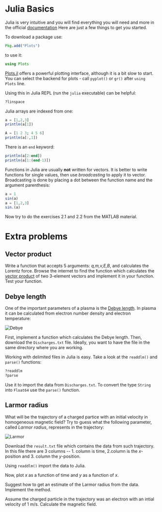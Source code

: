 # Julia Basics

Julia is very intuitive and you will find everything you will need and more in the official [documentation](https://docs.julialang.org/en/v1/)
Here are just a few things to get you started.

To download a package use:
```julia
Pkg.add("Plots")
```
to use it:
```julia
using Plots
```
[Plots.jl](https://github.com/JuliaPlots/Plots.jl) offers a powerful plotting interface, although it is a bit slow to start. 
You can select the backend for plots - call `pyplot()` or `gr()` after `using Plots` line.

Using this in Julia REPL (run the `julia` executable) can be helpful:
```julia
?linspace
```

Julia arrays are indexed from one:
```julia
a = [1,2,3]
println(a[1])

A = [1 2 3; 4 5 6]
println(a[:,1])
```
There is an `end` keyword:
```julia
println(a[2:end])
println(a[1:(end-1)])
```

Functions in Julia are usually **not** written for vectors.
It is better to write functions for single values, then use *broadcasting* to apply it to vector.
Broadcasting is done by placing a dot between the function name and the argument parenthesis:
```julia
a = 1
sin(a)
a = [1,2,3]
sin.(a)
```

Now try to do the exercises 2.1 and 2.2 from the MATLAB material.

# Extra problems

## Vector product
Write a function that accepts 5 arguments: *q,m,v,E,B*, and calculates the Lorentz force.
Browse the internet to find the function which calculates the [vector product](https://en.wikipedia.org/wiki/Cross_product) of two 3-element vectors and implement it in your function.
Test your function. 

## Debye length
One of the important parameters of a plasma is the [Debye length](https://en.wikipedia.org/wiki/Debye_length).
In plasma it can be calculated from electron number density and electron temperature:

![Debye](http://mathurl.com/y876kcbb.png)

First, implement a function which calculates the Debye length.
Then, download the `Discharges.txt` file. 
Ideally, you want to have the file in the same directory where you are working.

Working with delimited files in Julia is easy.
Take a look at the `readdlm()` and `parse()` functions:
```julia
?readdlm
?parse
```
Use it to import the data from `Discharges.txt`.
To convert the type `String` into `Float64` use the `parse()` function.

## Larmor radius
What will be the trajectory of a charged partice with an initial velocity in homogeneous magnetic field?
Try to guess what the following parameter, called *Larmor radius*, represents in the trajectory:

![Larmor](http://mathurl.com/ybs37jkj.png)

Download the `result.txt` file which contains the data from such trajectory.
In this file there are 3 columns -- 1. column is time, 2.column is the *x*-position and 3. column the *y*-position.

Using `readdlm()` import the data to Julia.

Now, plot *x* as a function of time and *y* as a function of *x*.

Suggest how to get an estimate of the Larmor radius from the data.
Implement the method.  

Assume the charged particle in the trajectory was an electron with an intial velocity of 1 m/s.
Calculate the magnetic field.


